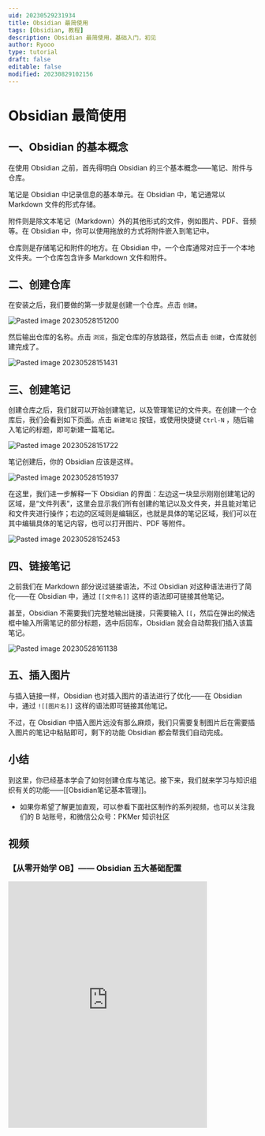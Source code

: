 ```yaml
---
uid: 20230529231934
title: Obsidian 最简使用
tags: [Obsidian, 教程]
description: Obsidian 最简使用，基础入门，初见
author: Ryooo
type: tutorial
draft: false
editable: false
modified: 20230829102156
---
```


# Obsidian 最简使用

## 一、Obsidian 的基本概念

在使用 Obsidian 之前，首先得明白 Obsidian 的三个基本概念——笔记、附件与仓库。

笔记是 Obsidian 中记录信息的基本单元。在 Obsidian 中，笔记通常以 Markdown 文件的形式存储。

附件则是除文本笔记（Markdown）外的其他形式的文件，例如图片、PDF、音频等。在 Obsidian 中，你可以使用拖放的方式将附件嵌入到笔记中。

仓库则是存储笔记和附件的地方。在 Obsidian 中，一个仓库通常对应于一个本地文件夹。一个仓库包含许多 Markdown 文件和附件。

## 二、创建仓库

在安装之后，我们要做的第一步就是创建一个仓库。点击 `创建`。

![Pasted image 20230528151200](https://cdn.pkmer.cn/images/Pasted%20image%2020230528151200.png!pkmer)

然后输出仓库的名称。点击 `浏览`，指定仓库的存放路径，然后点击 `创建`，仓库就创建完成了。

![Pasted image 20230528151431](https://cdn.pkmer.cn/images/Pasted%20image%2020230528151431.png!pkmer)

## 三、创建笔记

创建仓库之后，我们就可以开始创建笔记，以及管理笔记的文件夹。在创建一个仓库后，我们会看到如下页面。点击 `新建笔记` 按钮，或使用快捷键 `Ctrl-N` ，随后输入笔记的标题，即可新建一篇笔记。

![Pasted image 20230528151722](https://cdn.pkmer.cn/images/Pasted%20image%2020230528151722.png!pkmer)

笔记创建后，你的 Obsidian 应该是这样。

![Pasted image 20230528151937](https://cdn.pkmer.cn/images/Pasted%20image%2020230528151937.png!pkmer)

在这里，我们进一步解释一下 Obsidian 的界面：左边这一块显示刚刚创建笔记的区域，是“文件列表”，这里会显示我们所有创建的笔记以及文件夹，并且能对笔记和文件夹进行操作；右边的区域则是编辑区，也就是具体的笔记区域，我们可以在其中编辑具体的笔记内容，也可以打开图片、PDF 等附件。

![Pasted image 20230528152453](https://cdn.pkmer.cn/images/Pasted%20image%2020230528152453.png!pkmer)

## 四、链接笔记

之前我们在 Markdown 部分说过链接语法，不过 Obsidian 对这种语法进行了简化——在 Obsidian 中，通过 `[[文件名]]` 这样的语法即可链接其他笔记。

甚至，Obsidian 不需要我们完整地输出链接，只需要输入 `[[`，然后在弹出的候选框中输入所需笔记的部分标题，选中后回车，Obsidian 就会自动帮我们插入该篇笔记。

![Pasted image 20230528161138](https://cdn.pkmer.cn/images/Pasted%20image%2020230528161138.png!pkmer)

## 五、插入图片

与插入链接一样，Obsidian 也对插入图片的语法进行了优化——在 Obsidian 中，通过 `![[图片名]]` 这样的语法即可链接其他笔记。

不过，在 Obsidian 中插入图片远没有那么麻烦，我们只需要复制图片后在需要插入图片的笔记中粘贴即可，剩下的功能 Obsidian 都会帮我们自动完成。

## 小结

到这里，你已经基本学会了如何创建仓库与笔记。接下来，我们就来学习与知识组织有关的功能——[[Obsidian笔记基本管理]]。

- 如果你希望了解更加直观，可以参看下面社区制作的系列视频，也可以关注我们的 B 站账号，和微信公众号：PKMer 知识社区

## 视频

### 【从零开始学 OB】—— Obsidian 五大基础配置

<iframe src="https://player.bilibili.com/player.html?aid=274653969&bvid=BV1jF411Z79w&cid=1232619455&page=1&autoplay=false" scrolling="no" border="0" frameborder="no" framespacing="0" allowfullscreen="true" width="80%" height="500"> </iframe>